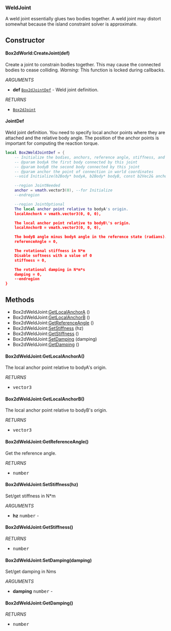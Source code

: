 ### WeldJoint
A weld joint essentially glues two bodies together. A weld joint may
distort somewhat because the island constraint solver is approximate.

## Constructor

#### Box2dWorld:CreateJoint(def)
Create a joint to constrain bodies together.
This may cause the connected bodies to cease colliding.
_Warning:_ This function is locked during callbacks.

_ARGUMENTS_
* __def__ [`Box2dJointDef`](../Joint.md) - Weld joint definition.

_RETURNS_
* [`Box2dJoint`](../Joint.md)

#### JointDef
Weld joint definition. You need to specify local anchor points
where they are attached and the relative body angle. The position
of the anchor points is important for computing the reaction torque.

```lua
local Box2WeldJointDef = {
    -- Initialize the bodies, anchors, reference angle, stiffness, and damping.
    -- @param bodyA the first body connected by this joint
    -- @param bodyB the second body connected by this joint
    -- @param anchor the point of connection in world coordinates
    --void Initialize(b2Body* bodyA, b2Body* bodyB, const b2Vec2& anchor);

    --region JointNeeded
    anchor = vmath.vector3(0), --for Initialize
    --endregion

    --region JointOptional
    The local anchor point relative to bodyA's origin.
    localAnchorA = vmath.vector3(0, 0, 0),

    The local anchor point relative to bodyB\'s origin.
    localAnchorB = vmath.vector3(0, 0, 0),

    The bodyB angle minus bodyA angle in the reference state (radians).
    referenceAngle = 0,

    The rotational stiffness in N*m
    Disable softness with a value of 0
    stiffness = 0,

    The rotational damping in N*m*s
    damping = 0,
    --endregion
}
```

## Methods

* Box2dWeldJoint:[GetLocalAnchorA](#box2dweldjointgetlocalanchora) ()
* Box2dWeldJoint:[GetLocalAnchorB](#box2dweldjointgetlocalanchorb) ()
* Box2dWeldJoint:[GetReferenceAngle](#box2dweldjointgetreferenceangle) ()
* Box2dWeldJoint:[SetStiffness](#box2dweldjointsetstiffnesshz) (hz)
* Box2dWeldJoint:[GetStiffness](#box2dweldjointgetstiffness) ()
* Box2dWeldJoint:[SetDamping](#box2dweldjointsetdampingdamping) (damping)
* Box2dWeldJoint:[GetDamping](#box2dweldjointgetdamping) ()

#### Box2dWeldJoint:GetLocalAnchorA()
The local anchor point relative to bodyA's origin.

_RETURNS_
* <kbd>vector3</kbd>

#### Box2dWeldJoint:GetLocalAnchorB()
The local anchor point relative to bodyB's origin.

_RETURNS_
* <kbd>vector3</kbd>

#### Box2dWeldJoint:GetReferenceAngle()
Get the reference angle.

_RETURNS_
* <kbd>number</kbd>

#### Box2dWeldJoint:SetStiffness(hz)
Set/get stiffness in N*m

_ARGUMENTS_
* __hz__ <kbd>number</kbd> -

#### Box2dWeldJoint:GetStiffness()

_RETURNS_
* <kbd>number</kbd>

#### Box2dWeldJoint:SetDamping(damping)
Set/get damping in N*m*s

_ARGUMENTS_
* __damping__ <kbd>number</kbd> -

#### Box2dWeldJoint:GetDamping()

_RETURNS_
* <kbd>number</kbd>
